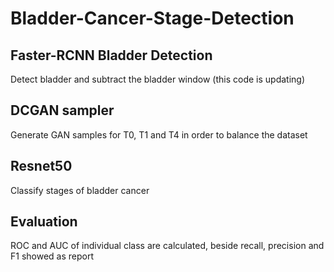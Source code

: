# Bladder-Cancer-Stage-Detection
## Faster-RCNN Bladder Detection
Detect bladder and subtract the bladder window (this code is updating)
## DCGAN sampler
Generate GAN samples for T0, T1 and T4 in order to balance the dataset
## Resnet50
Classify stages of bladder cancer
## Evaluation
ROC and AUC of individual class are calculated, beside recall, precision and F1 showed as report
